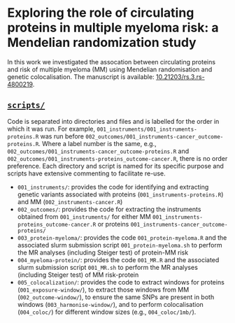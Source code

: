 # Exploring the role of circulating proteins in multiple myeloma risk: a Mendelian randomization study 

In this work we investigated the assocation between circulating proteins and risk of multiple myeloma (MM) using Mendelian randomisation and genetic colocalisation. The manuscript is available: [10.21203/rs.3.rs-4800219](https://www.researchsquare.com/article/rs-4800219/).

## [`scripts/`](https://github.com/mattlee821/protein_myeloma/tree/main/scripts)
Code is separated into directories and files and is labelled for the order in which it was run. For example, `001_instruments/001_instruments-proteins.R` was run before `002_outcomes/001_instruments-cancer_outcome-proteins.R`. Where a label number is the same, e.g., `002_outcomes/001_instruments-cancer_outcome-proteins.R` and `002_outcomes/001_instruments-proteins_outcome-cancer.R`, there is no order preference. Each directory and script is named for its specific purpose and scripts have extensive commenting to facilitate re-use.

* `001_instruments/`: provides the code for identifying and extracting genetic variants associated with proteins (`001_instruments-proteins.R`) and MM (`002_instruments-cancer.R`)
* `002_outcomes/`: provides the code for extracting the instruments obtained from `001_instruments/` for either MM `001_instruments-proteins_outcome-cancer.R` or proteins `001_instruments-cancer_outcome-proteins/`
* `003_protein-myeloma/`: provides the code `001_protein-myeloma.R` and the associated slurm submission script `001_protein-myeloma.sh` to perform the MR analyses (including Steiger test) of protein-MM risk
* `004_myeloma-protein/`: provides the code `001_MR.R` and the associated slurm submission script `001_MR.sh` to perform the MR analyses (including Steiger test) of MM risk-protein
* `005_colocalization/`: provides the code to extract windows for proteins (`001_exposure-window/`), to extract those windows from MM (`002_outcome-window/`), to ensure the same SNPs are present in both windows (`003_harmonise-window/`), and to perform colocalisation (`004_coloc/`) for different window sizes (e.g., `004_coloc/1mb/`).
